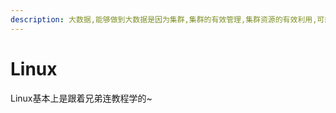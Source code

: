 ```yaml
---
description: 大数据,能够做到大数据是因为集群,集群的有效管理,集群资源的有效利用,可想而知都是在服务器上操作,那么Linux运维必然是绕不开的一环
---
```


# Linux

Linux基本上是跟着兄弟连教程学的~



